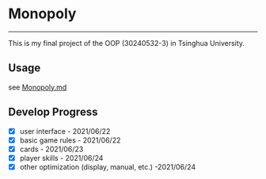 # Monopoly

***

This is my final project of the OOP (30240532-3) in Tsinghua University.

## Usage

see [Monopoly.md](./Monopoly.md)

## Develop Progress

- [x] user interface - 2021/06/22
- [x] basic game rules - 2021/06/22
- [x] cards - 2021/06/23
- [x] player skills - 2021/06/24
- [x] other optimization (display, manual, etc.)  -2021/06/24
